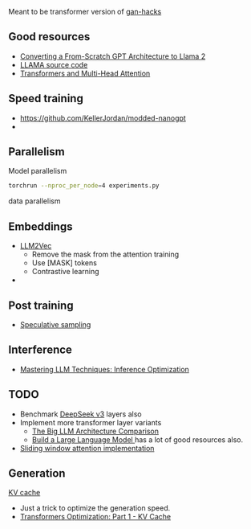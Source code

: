 Meant to be transformer version of [gan-hacks](/gan/gan-hacks)

## Good resources
- [Converting a From-Scratch GPT Architecture to Llama 2](https://github.com/rasbt/LLMs-from-scratch/blob/main/ch05/07_gpt_to_llama/converting-gpt-to-llama2.ipynb?trk=public_post_comment-text)
- [LLAMA source code](https://github.com/meta-llama/llama/blob/main/llama/model.py)
- [Transformers and Multi-Head Attention](https://uvadlc-notebooks.readthedocs.io/en/latest/tutorial_notebooks/tutorial6/Transformers_and_MHAttention.html)

## Speed training
- https://github.com/KellerJordan/modded-nanogpt
- 

## Parallelism
Model parallelism
```bash
torchrun --nproc_per_node=4 experiments.py
```

data parallelism

## Embeddings
- [LLM2Vec](https://arxiv.org/pdf/2404.05961)
  - Remove the mask from the attention training
  - Use [MASK] tokens
  - Contrastive learning
- 

## Post training
- [Speculative sampling](https://jaykmody.com/blog/speculative-sampling/)

## Interference
- [Mastering LLM Techniques: Inference Optimization](https://developer.nvidia.com/blog/mastering-llm-techniques-inference-optimization/)

## TODO
- Benchmark [DeepSeek v3](https://github.com/deepseek-ai/DeepSeek-V3/blob/main/inference/model.py) layers also
- Implement more transformer layer variants
  - [The Big LLM Architecture Comparison](https://magazine.sebastianraschka.com/p/the-big-llm-architecture-comparison)
  - [Build a Large Language Model ](https://github.com/rasbt/LLMs-from-scratch) has a lot of good resources also.
- [Sliding window attention implementation](https://amaarora.github.io/posts/2024-07-04%20SWA.html#sliding-window-attention-in-pytorch)

## Generation
[KV cache](https://magazine.sebastianraschka.com/p/coding-the-kv-cache-in-llms)
- Just a trick to optimize the generation speed.
- [ Transformers Optimization: Part 1 - KV Cache ](https://r4j4n.github.io/blogs/posts/kv/)

